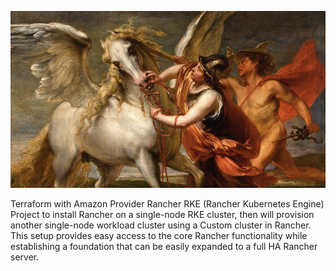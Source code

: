 ![Intro](./docs/pegasus.png)

Terraform with Amazon Provider Rancher RKE (Rancher Kubernetes Engine) Project to install Rancher on a single-node RKE cluster, then will provision another single-node workload cluster using a Custom cluster in Rancher. This setup provides easy access to the core Rancher functionality while establishing a foundation that can be easily expanded to a full HA Rancher server.